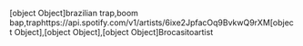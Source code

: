 [object Object]brazilian trap,boom bap,traphttps://api.spotify.com/v1/artists/6ixe2JpfacOq9BvkwQ9rXM[object Object],[object Object],[object Object]Brocasitoartist